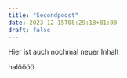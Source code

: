 ```yaml
---
title: "Secondpoost"
date: 2023-12-15T08:29:18+01:00
draft: false
---
```


Hier ist auch nochmal neuer Inhalt

halöööö
